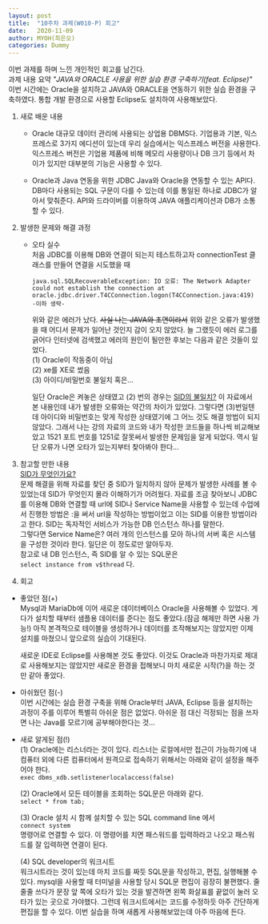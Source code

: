 ```yaml
---
layout: post
title:  "10주차 과제(W010-P) 회고"
date:   2020-11-09
author: MYOH(최은오)
categories: Dummy
---
```


이번 과제를 하며 느낀 개인적인 회고를 남긴다.  
과제 내용 요약 _"JAVA와 ORACLE 사용을 위한 실습 환경 구축하기(feat. Eclipse)"_   
이번 시간에는 Oracle을 설치하고 JAVA와 ORACLE을 연동하기 위한 실습 환경을 구축하였다. 통합 개발 환경으로 사용할 Eclipse도 설치하여 사용해보았다.

1. 새로 배운 내용
    - Oracle
        대규모 데이터 관리에 사용되는 상업용 DBMS다. 기업용과 기본, 익스프레스로 3가지 에디션이 있는데 우리 실습에서는 익스프레스 버전을 사용한다. 익스프레스 버전은 기업용 제품에 비해 메모리 사용량이나 DB 크기 등에서 차이가 있지만 대부분의 기능은 사용할 수 있다.  

    - Oracle과 Java 연동을 위한 JDBC
        Java와 Oracle을 연동할 수 있는 API다. DB마다 사용되는 SQL 구문이 다를 수 있는데 이를 통일된 하나로 JDBC가 알아서 맞춰준다. API와 드라이버를 이용하여 JAVA 애플리케이션과 DB가 소통할 수 있다. 

2. 발생한 문제와 해결 과정
    - 오타 실수  
        처음 JDBC를 이용해 DB와 연결이 되는지 테스트하고자 connectionTest 클래스를 만들어 연결을 시도했을 때
        ```
        java.sql.SQLRecoverableException: IO 오류: The Network Adapter could not establish the connection at oracle.jdbc.driver.T4CConnection.logon(T4CConnection.java:419)  
        -이하 생략-
        ```
        위와 같은 에러가 났다. ~~사실 나는 JAVA와 초면이라서~~ 위와 같은 오류가 발생했을 때 어디서 문제가 일어난 것인지 감이 오지 않았다. 늘 그랬듯이 에러 로그를 긁어다 인터넷에 검색했고 에러의 원인이 될만한 후보는 다음과 같은 것들이 있었다.  
        (1) Oracle이 작동중이 아님   
        (2) xe를 XE로 썼음  
        (3) 아이디/비밀번호 불일치 혹은...

        일단 Oracle은 켜놓은 상태였고 (2) 번의 경우는 [SID의 불일치?](http://blog.naver.com/PostView.nhn?blogId=easyshamun2&logNo=220243216242) 이 자료에서 본 내용인데 내가 발생한 오류와는 약간의 차이가 있었다. 그렇다면 (3)번일텐데 아이디와 비밀번호는 맞게 작성한 상태였기에 그 어느 것도 해결 방법이 되지 않았다. 그래서 나는 강의 자료의 코드와 내가 작성한 코드들을 하나씩 비교해보았고 1521 포트 번호를 1251로 잘못써서 발생한 문제임을 알게 되었다. 역시 일단 오류가 나면 오타가 있는지부터 찾아봐야 한다...  

3. 참고할 만한 내용  
    [SID가 무엇인가요?](https://privatemarine.tistory.com/entry/DBOracle-SID-SERVICE-NAME)  
    문제 해결을 위해 자료를 찾던 중 SID가 일치하지 않아 문제가 발생한 사례를 볼 수 있었는데 SID가 무엇인지 몰라 이해하기가 어려웠다. 자료를 조금 찾아보니 JDBC를 이용해 DB와 연결할 때 url에 SID나 Service Name을 사용할 수 있는데 수업에서 진행한 방법은 :을 써서 url을 작성하는 방법이었고 이는 SID를 이용한 방법이라고 한다. SID는 독자적인 서비스가 가능한 DB 인스턴스 하나를 말한다.  
    그렇다면 Service Name은? 여러 개의 인스턴스를 모아 하나의 서버 혹은 시스템을 구성한 것이라 한다. 일단은 이 정도로만 알아두자.  
    참고로 내 DB 인스턴스, 즉 SID를 알 수 있는 SQL문은  
    `select instance from v$thread` 다.

4. 회고
  - 좋았던 점(+)  
    Mysql과 MariaDb에 이어 새로운 데이터베이스 Oracle을 사용해볼 수 있었다. 게다가 설치할 때부터 샘플용 데이터를 준다는 점도 좋았다.(잠금 해제만 하면 사용 가능!) 아직 본격적으로 테이블을 생성하거나 데이터를 조작해보지는 않았지만 이제 설치를 마쳤으니 앞으로의 실습이 기대된다.  

    새로운 IDE로 Eclipse를 사용해본 것도 좋았다. 이것도 Oracle과 마찬가지로 제대로 사용해보지는 않았지만 새로운 환경을 접해보니 마치 새로운 시작(?)을 하는 것만 같아 좋았다.
    
  - 아쉬웠던 점(-)  
    이번 시간에는 실습 환경 구축을 위해 Oracle부터 JAVA, Eclipse 등을 설치하는 과정이 주를 이루어 특별히 아쉬운 점은 없었다. 아쉬운 점 대신 걱정되는 점을 쓰자면 나는 Java를 모르기에 공부해야한다는 것...
  
  - 새로 알게된 점(!)  
    (1) Oracle에는 리스너라는 것이 있다. 리스너는 로컬에서만 접근이 가능하기에 내 컴퓨터 외에 다른 컴퓨터에서 원격으로 접속하기 위해서는 아래와 같이 설정을 해주어야 한다.  
    `exec dbms_xdb.setlistenerlocalaccess(false)`  

    (2) Oracle에서 모든 테이블을 조회하는 SQL문은 아래와 같다.  
    `select * from tab;`  
    
    (3) Oracle 설치 시 함께 설치할 수 있는 SQL command line 에서  
    `connect system`  
     명령어로 연결할 수 있다. 이 명령어를 치면 패스워드를 입력하라고 나오고 패스워드를 잘 입력하면 연결이 된다.

    (4) SQL developer의 워크시트  
    워크시트라는 것이 있는데 마치 코드를 짜듯 SQL문을 작성하고, 편집, 실행해볼 수 있다. mysql을 사용할 때 터미널을 사용할 당시 SQL문 편집이 굉장히 불편했다. 줄줄줄 쓰다가 문장 앞 쪽에 오타가 있는 것을 발견하면 왼쪽 화살표를 끝없이 눌러 오타가 있는 곳으로 가야했다. 그런데 워크시트에서는 코드를 수정하듯 아주 간단하게 편집을 할 수 있다. 이번 실습을 하며 새롭게 사용해보았는데 아주 마음에 든다. 


    